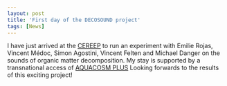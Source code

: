 ```yaml
---
layout: post
title: 'First day of the DECOSOUND project'
tags: [News]
---
```


I have just arrived at the [CEREEP](https://www.cereep.bio.ens.psl.eu/) to run an experiment with Emilie Rojas, Vincent Médoc, Simon Agostini, Vincent Felten and Michael Danger on the sounds of organic matter decomposition. My stay is supported by a transnational access of [AQUACOSM PLUS](https://www.aquacosm.eu/) Looking forwards to the results of this exciting project!